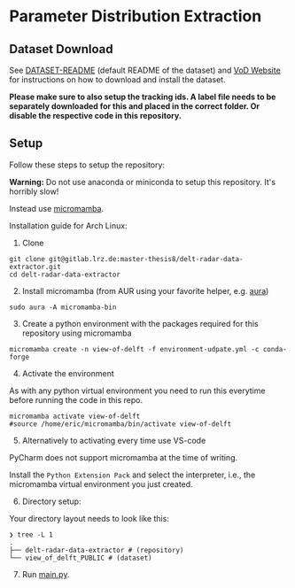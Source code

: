 # Parameter Distribution Extraction

## Dataset Download

See [DATASET-README](./DATASET-README.md) (default README of the dataset) and [VoD Website](https://intelligent-vehicles.org/datasets/view-of-delft/) for instructions on how to download and install the dataset.

**Please make sure to also setup the tracking ids. A label file needs to be separately downloaded for this and placed in the correct folder. Or disable the respective code in this repository.**

## Setup

Follow these steps to setup the repository:

**Warning:** Do not use anaconda or miniconda to setup this repository. It's horribly slow!

Instead use [micromamba](https://mamba.readthedocs.io/en/latest/user_guide/micromamba.html).

Installation guide for Arch Linux:

1. Clone

```shell
git clone git@gitlab.lrz.de:master-thesis8/delt-radar-data-extractor.git
cd delt-radar-data-extractor
```

2. Install micromamba (from AUR using your favorite helper, e.g. [aura](https://github.com/fosskers/aura))

```shell
sudo aura -A micromamba-bin
```

3. Create a python environment with the packages required for this repository using micromamba

```shell
micromamba create -n view-of-delft -f environment-udpate.yml -c conda-forge
```

4. Activate the environment 

As with any python virtual environment you need to run this everytime before running the code in this repo.

```shell
micromamba activate view-of-delft
#source /home/eric/micromamba/bin/activate view-of-delft
```

5. Alternatively to activating every time use VS-code

PyCharm does not support micromamba at the time of writing.

Install the `Python Extension Pack` and select the interpreter, i.e., the micromamba virtual environment you just created.

6. Directory setup:

Your directory layout needs to look like this:

```shell
❯ tree -L 1         
.
├── delt-radar-data-extractor # (repository)
└── view_of_delft_PUBLIC # (dataset)
```

7. Run [main.py](./extraction/main.py).
